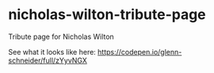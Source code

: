 # nicholas-wilton-tribute-page
Tribute page for Nicholas Wilton

See what it looks like here: https://codepen.io/glenn-schneider/full/zYyvNGX
